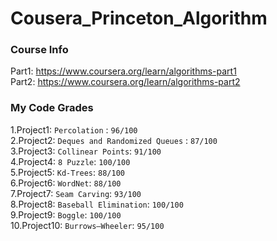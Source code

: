 # Cousera_Princeton_Algorithm
### Course Info
Part1: https://www.coursera.org/learn/algorithms-part1 \
Part2: https://www.coursera.org/learn/algorithms-part2
### My Code Grades
1.Project1: `Percolation` : `96/100`  \
2.Project2: `Deques and Randomized Queues` : `87/100`  \
3.Project3: `Collinear Points`: `91/100` \
4.Project4: `8 Puzzle`: `100/100` \
5.Project5: `Kd-Trees`: `88/100` \
6.Project6: `WordNet`: `88/100` \
7.Project7: `Seam Carving`: `93/100`\
8.Project8: `Baseball Elimination`: `100/100`\
9.Project9: `Boggle`: `100/100`\
10.Project10: `Burrows–Wheeler`: `95/100`
